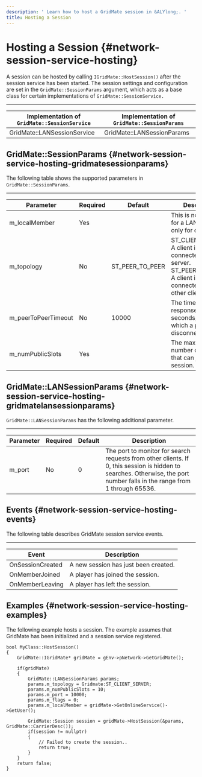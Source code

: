 ```yaml
---
description: ' Learn how to host a GridMate session in &ALYlong;. '
title: Hosting a Session
---
```

# Hosting a Session {#network-session-service-hosting}

A session can be hosted by calling `IGridMate::HostSession()` after the session service has been started\. The session settings and configuration are set in the `GridMate::SessionParams` argument, which acts as a base class for certain implementations of `GridMate::SessionService.`


****  

| Implementation of `GridMate::SessionService` | Implementation of `GridMate::SessionParams` | 
| --- | --- | 
| GridMate::LANSessionService | GridMate::LANSessionParams | 

## GridMate::SessionParams {#network-session-service-hosting-gridmatesessionparams}

The following table shows the supported parameters in `GridMate::SessionParams`\.


****  

| **Parameter** | **Required** | **Default** | **Description** | 
| --- | --- | --- | --- | 
| m\_localMember | Yes |  | This is not required for a LAN session, only for consoles\. | 
| m\_topology | No | ST\_PEER\_TO\_PEER | ST\_CLIENT\_SERVER: A client is only connected to the server\. ST\_PEER\_TO\_PEER: A client is connected to all other clients\. | 
| m\_peerToPeerTimeout | No | 10000 | The time without a response, in seconds, after which a peer is disconnected\. | 
| m\_numPublicSlots | Yes |  | The maximum number of players that can join the session\. | 

## GridMate::LANSessionParams {#network-session-service-hosting-gridmatelansessionparams}

`GridMate::LANSessionParams` has the following additional parameter\.


****  

| **Parameter** | **Required** | **Default** | **Description** | 
| --- | --- | --- | --- | 
| m\_port | No | 0 | The port to monitor for search requests from other clients\. If 0, this session is hidden to searches\. Otherwise, the port number falls in the range from 1 through 65536\. | 

## Events {#network-session-service-hosting-events}

The following table describes GridMate session service events\.


****  

| **Event** | **Description** | 
| --- | --- | 
| OnSessionCreated | A new session has just been created\. | 
| OnMemberJoined | A player has joined the session\. | 
| OnMemberLeaving | A player has left the session\. | 

## Examples {#network-session-service-hosting-examples}

The following example hosts a session\. The example assumes that GridMate has been initialized and a session service registered\.

```
bool MyClass::HostSession()
{
    GridMate::IGridMate* gridMate = gEnv->pNetwork->GetGridMate();

    if(gridMate)
    {
        GridMate::LANSessionParams params;
        params.m_topology = Gridmate:ST_CLIENT_SERVER;
        params.m_numPublicSlots = 10;
        params.m_port = 10000;
        params.m_flags = 0;
        params.m_localMember = gridMate->GetOnlineService()->GetUser();

        GridMate::Session session = gridMate->HostSession(&params, GridMate::CarrierDesc());
        if(session != nullptr)
        {
            // Failed to create the session..
            return true;
        }
    }
    return false;
}
```